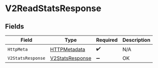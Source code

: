 # V2ReadStatsResponse


## Fields

| Field                                                         | Type                                                          | Required                                                      | Description                                                   |
| ------------------------------------------------------------- | ------------------------------------------------------------- | ------------------------------------------------------------- | ------------------------------------------------------------- |
| `HttpMeta`                                                    | [HTTPMetadata](../../Models/Components/HTTPMetadata.md)       | :heavy_check_mark:                                            | N/A                                                           |
| `V2StatsResponse`                                             | [V2StatsResponse](../../Models/Components/V2StatsResponse.md) | :heavy_minus_sign:                                            | OK                                                            |